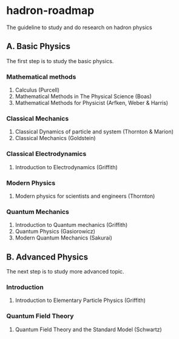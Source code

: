 # hadron-roadmap
The guideline to study and do research on hadron physics

## A. Basic Physics
The first step is to study the basic physics.

### Mathematical methods
1. Calculus (Purcell)
2. Mathematical Methods in The Physical Science (Boas)
3. Mathematical Methods for Physicist (Arfken, Weber & Harris)


### Classical Mechanics
1. Classical Dynamics of particle and system (Thornton & Marion)
2. Classical Mechanics (Goldstein)

### Classical Electrodynamics
1. Introduction to Electrodynamics (Griffith)

### Modern Physics
1. Modern physics for scientists and engineers (Thornton)

### Quantum Mechanics
1. Introduction to Quantum mechanics (Griffith)
2. Quantum Physics (Gasiorowicz)
3. Modern Quantum Mechanics (Sakurai)


## B. Advanced Physics
The next step is to study more advanced topic.

### Introduction
1. Introduction to Elementary Particle Physics (Griffith)

### Quantum Field Theory
1. Quantum Field Theory and the Standard Model (Schwartz)
